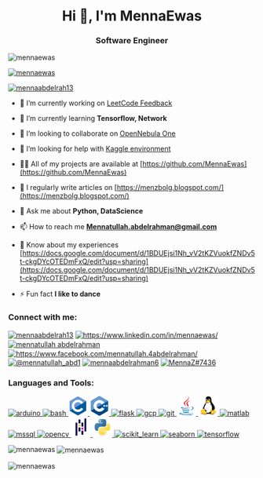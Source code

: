 <h1 align="center">Hi 👋, I'm MennaEwas</h1>
<h3 align="center">Software Engineer</h3>

<p align="left"> <img src="https://komarev.com/ghpvc/?username=mennaewas&label=Profile%20views&color=0e75b6&style=flat" alt="mennaewas" /> </p>

<p align="left"> <a href="https://github.com/ryo-ma/github-profile-trophy"><img src="https://github-profile-trophy.vercel.app/?username=mennaewas" alt="mennaewas" /></a> </p>

<p align="left"> <a href="https://twitter.com/mennaabdelrah13" target="blank"><img src="https://img.shields.io/twitter/follow/mennaabdelrah13?logo=twitter&style=for-the-badge" alt="mennaabdelrah13" /></a> </p>

- 🔭 I’m currently working on [LeetCode Feedback](https://github.com/LeetCode-Feedback/LeetCode-Feedback)

- 🌱 I’m currently learning **Tensorflow, Network**

- 👯 I’m looking to collaborate on [OpenNebula One](https://github.com/OpenNebula/one)

- 🤝 I’m looking for help with [Kaggle environment](https://github.com/MennaEwas/kaggle-environments)

- 👨‍💻 All of my projects are available at [https://github.com/MennaEwas](https://github.com/MennaEwas)

- 📝 I regularly write articles on [https://menzbolg.blogspot.com/](https://menzbolg.blogspot.com/)

- 💬 Ask me about **Python, DataScience**

- 📫 How to reach me **Mennatullah.abdelrahman@gmail.com**

- 📄 Know about my experiences [https://docs.google.com/document/d/1BDUEjsi1Nh_vV2tKZVuokfZNDv5t-ckgDYcOTEDmFxQ/edit?usp=sharing](https://docs.google.com/document/d/1BDUEjsi1Nh_vV2tKZVuokfZNDv5t-ckgDYcOTEDmFxQ/edit?usp=sharing)

- ⚡ Fun fact **I like to dance**

<h3 align="left">Connect with me:</h3>
<p align="left">
<a href="https://twitter.com/mennaabdelrah13" target="blank"><img align="center" src="https://raw.githubusercontent.com/rahuldkjain/github-profile-readme-generator/master/src/images/icons/Social/twitter.svg" alt="mennaabdelrah13" height="30" width="40" /></a>
<a href="https://linkedin.com/in/https://www.linkedin.com/in/mennaewas/" target="blank"><img align="center" src="https://raw.githubusercontent.com/rahuldkjain/github-profile-readme-generator/master/src/images/icons/Social/linked-in-alt.svg" alt="https://www.linkedin.com/in/mennaewas/" height="30" width="40" /></a>
<a href="https://kaggle.com/mennatullah abdelrahman" target="blank"><img align="center" src="https://raw.githubusercontent.com/rahuldkjain/github-profile-readme-generator/master/src/images/icons/Social/kaggle.svg" alt="mennatullah abdelrahman" height="30" width="40" /></a>
<a href="https://fb.com/https://www.facebook.com/mennatullah.4abdelrahman/" target="blank"><img align="center" src="https://raw.githubusercontent.com/rahuldkjain/github-profile-readme-generator/master/src/images/icons/Social/facebook.svg" alt="https://www.facebook.com/mennatullah.4abdelrahman/" height="30" width="40" /></a>
<a href="https://www.hackerrank.com/@mennatullah_abd1" target="blank"><img align="center" src="https://raw.githubusercontent.com/rahuldkjain/github-profile-readme-generator/master/src/images/icons/Social/hackerrank.svg" alt="@mennatullah_abd1" height="30" width="40" /></a>
<a href="https://www.leetcode.com/mennaabdelrahman6" target="blank"><img align="center" src="https://raw.githubusercontent.com/rahuldkjain/github-profile-readme-generator/master/src/images/icons/Social/leet-code.svg" alt="mennaabdelrahman6" height="30" width="40" /></a>
<a href="https://discord.gg/MennaZ#7436" target="blank"><img align="center" src="https://raw.githubusercontent.com/rahuldkjain/github-profile-readme-generator/master/src/images/icons/Social/discord.svg" alt="MennaZ#7436" height="30" width="40" /></a>
</p>

<h3 align="left">Languages and Tools:</h3>
<p align="left"> <a href="https://www.arduino.cc/" target="_blank" rel="noreferrer"> <img src="https://cdn.worldvectorlogo.com/logos/arduino-1.svg" alt="arduino" width="40" height="40"/> </a> <a href="https://www.gnu.org/software/bash/" target="_blank" rel="noreferrer"> <img src="https://www.vectorlogo.zone/logos/gnu_bash/gnu_bash-icon.svg" alt="bash" width="40" height="40"/> </a> <a href="https://www.cprogramming.com/" target="_blank" rel="noreferrer"> <img src="https://raw.githubusercontent.com/devicons/devicon/master/icons/c/c-original.svg" alt="c" width="40" height="40"/> </a> <a href="https://www.w3schools.com/cpp/" target="_blank" rel="noreferrer"> <img src="https://raw.githubusercontent.com/devicons/devicon/master/icons/cplusplus/cplusplus-original.svg" alt="cplusplus" width="40" height="40"/> </a> <a href="https://flask.palletsprojects.com/" target="_blank" rel="noreferrer"> <img src="https://www.vectorlogo.zone/logos/pocoo_flask/pocoo_flask-icon.svg" alt="flask" width="40" height="40"/> </a> <a href="https://cloud.google.com" target="_blank" rel="noreferrer"> <img src="https://www.vectorlogo.zone/logos/google_cloud/google_cloud-icon.svg" alt="gcp" width="40" height="40"/> </a> <a href="https://git-scm.com/" target="_blank" rel="noreferrer"> <img src="https://www.vectorlogo.zone/logos/git-scm/git-scm-icon.svg" alt="git" width="40" height="40"/> </a> <a href="https://www.java.com" target="_blank" rel="noreferrer"> <img src="https://raw.githubusercontent.com/devicons/devicon/master/icons/java/java-original.svg" alt="java" width="40" height="40"/> </a> <a href="https://www.linux.org/" target="_blank" rel="noreferrer"> <img src="https://raw.githubusercontent.com/devicons/devicon/master/icons/linux/linux-original.svg" alt="linux" width="40" height="40"/> </a> <a href="https://www.mathworks.com/" target="_blank" rel="noreferrer"> <img src="https://upload.wikimedia.org/wikipedia/commons/2/21/Matlab_Logo.png" alt="matlab" width="40" height="40"/> </a> <a href="https://www.microsoft.com/en-us/sql-server" target="_blank" rel="noreferrer"> <img src="https://www.svgrepo.com/show/303229/microsoft-sql-server-logo.svg" alt="mssql" width="40" height="40"/> </a> <a href="https://opencv.org/" target="_blank" rel="noreferrer"> <img src="https://www.vectorlogo.zone/logos/opencv/opencv-icon.svg" alt="opencv" width="40" height="40"/> </a> <a href="https://pandas.pydata.org/" target="_blank" rel="noreferrer"> <img src="https://raw.githubusercontent.com/devicons/devicon/2ae2a900d2f041da66e950e4d48052658d850630/icons/pandas/pandas-original.svg" alt="pandas" width="40" height="40"/> </a> <a href="https://www.python.org" target="_blank" rel="noreferrer"> <img src="https://raw.githubusercontent.com/devicons/devicon/master/icons/python/python-original.svg" alt="python" width="40" height="40"/> </a> <a href="https://scikit-learn.org/" target="_blank" rel="noreferrer"> <img src="https://upload.wikimedia.org/wikipedia/commons/0/05/Scikit_learn_logo_small.svg" alt="scikit_learn" width="40" height="40"/> </a> <a href="https://seaborn.pydata.org/" target="_blank" rel="noreferrer"> <img src="https://seaborn.pydata.org/_images/logo-mark-lightbg.svg" alt="seaborn" width="40" height="40"/> </a> <a href="https://www.tensorflow.org" target="_blank" rel="noreferrer"> <img src="https://www.vectorlogo.zone/logos/tensorflow/tensorflow-icon.svg" alt="tensorflow" width="40" height="40"/> </a> </p>

<p><img align="left" src="https://github-readme-stats.vercel.app/api/top-langs?username=mennaewas&show_icons=true&locale=en&layout=compact" alt="mennaewas" /></p>

<p>&nbsp;<img align="center" src="https://github-readme-stats.vercel.app/api?username=mennaewas&show_icons=true&locale=en" alt="mennaewas" /></p>

<p><img align="center" src="https://github-readme-streak-stats.herokuapp.com/?user=mennaewas&" alt="mennaewas" /></p>

